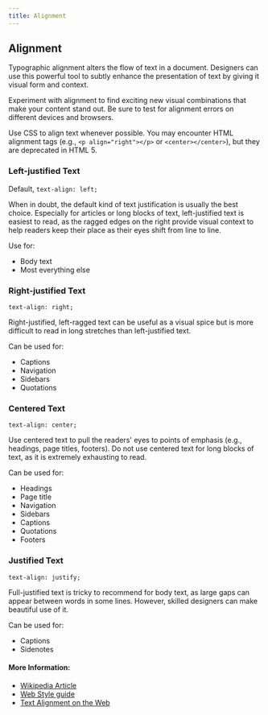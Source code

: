 ```yaml
---
title: Alignment
---
```

## Alignment

Typographic alignment alters the flow of text in a document. Designers can use this powerful tool to subtly enhance the presentation of text by giving it visual form and context.

Experiment with alignment to find exciting new visual combinations that make your content stand out. Be sure to test for alignment errors on different devices and browsers.

Use CSS to align text whenever possible. You may encounter HTML alignment tags (e.g., `<p align="right"></p>` or `<center></center>`), but they are deprecated in HTML 5.

### Left-justified Text

Default, `text-align: left;`

When in doubt, the default kind of text justification is usually the best choice. Especially for articles or long blocks of text, left-justified text is easiest to read, as the ragged edges on the right provide visual context to help readers keep their place as their eyes shift from line to line.

Use for:
* Body text
* Most everything else

### Right-justified Text

`text-align: right;`

Right-justified, left-ragged text can be useful as a visual spice but is more difficult to read in long stretches than left-justified text.

Can be used for:
* Captions
* Navigation
* Sidebars
* Quotations

### Centered Text

`text-align: center;`

Use centered text to pull the readers' eyes to points of emphasis (e.g., headings, page titles, footers). Do not use centered text for long blocks of text, as it is extremely exhausting to read.

Can be used for:
* Headings
* Page title
* Navigation
* Sidebars
* Captions
* Quotations
* Footers

### Justified Text

`text-align: justify;`

Full-justified text is tricky to recommend for body text, as large gaps can appear between words in some lines. However, skilled designers can make beautiful use of it.

Can be used for:
* Captions
* Sidenotes

#### More Information:
<!-- Please add any articles you think might be helpful to read before writing the article -->
* [Wikipedia Article](https://en.wikipedia.org/wiki/Typographic_alignment)
* [Web Style guide](https://webstyleguide.com/wsg2/type/align.html)
* <a href="http://www.webpagemistakes.ca/text-alignment-on-the-web/" rel='noopener noreferrer'>Text Alignment on the Web</a>
